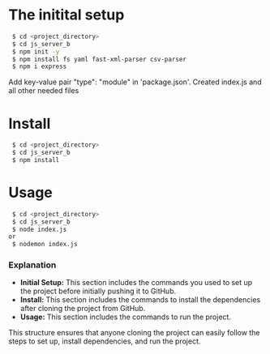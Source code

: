 # The initital setup
```bash
 $ cd <project_directory>
 $ cd js_server_b
 $ npm init -y
 $ npm install fs yaml fast-xml-parser csv-parser
 $ npm i express
```
Add key-value pair "type": "module" in 'package.json'.
Created index.js and all other needed files

# Install
```bash
 $ cd <project_directory>
 $ cd js_server_b
 $ npm install
```

# Usage
```bash
 $ cd <project_directory>
 $ cd js_server_b
 $ node index.js
or
 $ nodemon index.js
```

### Explanation

- **Initial Setup:** This section includes the commands you used to set up the project before initially pushing it to GitHub.
- **Install:** This section includes the commands to install the dependencies after cloning the project from GitHub.
- **Usage:** This section includes the commands to run the project.

This structure ensures that anyone cloning the project can easily follow the steps to set up, install dependencies, and run the project.
